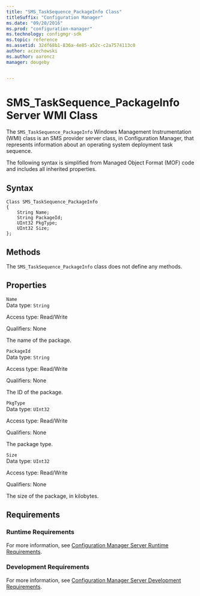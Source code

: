 ```yaml
---
title: "SMS_TaskSequence_PackageInfo Class"
titleSuffix: "Configuration Manager"
ms.date: "09/20/2016"
ms.prod: "configuration-manager"
ms.technology: configmgr-sdk
ms.topic: reference
ms.assetid: 32df68b1-836a-4e85-a52c-c2a7574113c0
author: aczechowski
ms.author: aaroncz
manager: dougeby


---
```

# SMS_TaskSequence_PackageInfo Server WMI Class
The `SMS_TaskSequence_PackageInfo` Windows Management Instrumentation (WMI) class is an SMS provider server class, in Configuration Manager, that represents information about an operating system deployment task sequence.  

 The following syntax is simplified from Managed Object Format (MOF) code and includes all inherited properties.  

## Syntax  

```  
Class SMS_TaskSequence_PackageInfo   
{  
    String Name;  
    String PackageId;  
    UInt32 PkgType;  
    UInt32 Size;  
};  

```  

## Methods  
 The `SMS_TaskSequence_PackageInfo` class does not define any methods.  

## Properties  
 `Name`  
 Data type:  `String`  

 Access type: Read/Write  

 Qualifiers: None  

 The name of the package.  

 `PackageId`  
 Data type: `String`  

 Access type: Read/Write  

 Qualifiers: None  

 The ID of the package.  

 `PkgType`  
 Data type: `UInt32`  

 Access type: Read/Write  

 Qualifiers: None  

 The package type.  

 `Size`  
 Data type: `UInt32`  

 Access type: Read/Write  

 Qualifiers: None  

 The size of the package, in kilobytes.  

## Requirements  

### Runtime Requirements  
 For more information, see [Configuration Manager Server Runtime Requirements](../../../develop/core/reqs/server-runtime-requirements.md).  

### Development Requirements  
 For more information, see [Configuration Manager Server Development Requirements](../../../develop/core/reqs/server-development-requirements.md).  
